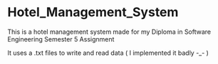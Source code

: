 # Hotel_Management_System

This is a hotel management system made for my Diploma in Software Engineering Semester 5 Assignment

It uses a .txt files to write and read data ( I implemented it badly -_- ) 
